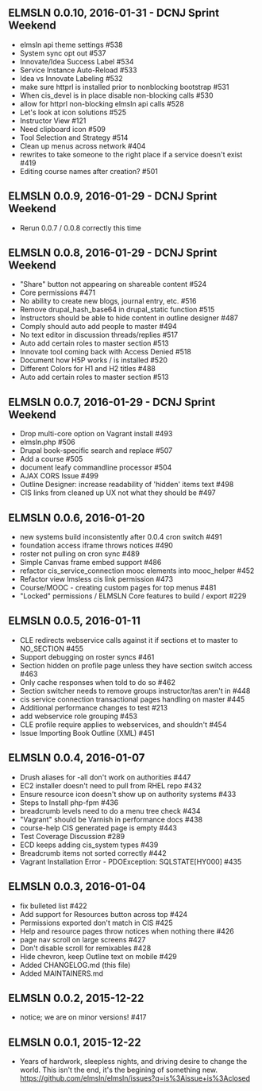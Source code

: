 ELMSLN 0.0.10, 2016-01-31 - DCNJ Sprint Weekend
------------------------
- elmsln api theme settings #538
- System sync opt out #537
- Innovate/Idea Success Label #534
- Service Instance Auto-Reload #533
- Idea vs Innovate Labeling #532
- make sure httprl is installed prior to nonblocking bootstrap #531
- When cis_devel is in place disable non-blocking calls #530
- allow for httprl non-blocking elmsln api calls #528
- Let's look at icon solutions #525
- Instructor View #121
- Need clipboard icon #509
- Tool Selection and Strategy #514
- Clean up menus across network #404
- rewrites to take someone to the right place if a service doesn't exist #419
- Editing course names after creation? #501

ELMSLN 0.0.9, 2016-01-29 - DCNJ Sprint Weekend
------------------------
- Rerun 0.0.7 / 0.0.8 correctly this time

ELMSLN 0.0.8, 2016-01-29 - DCNJ Sprint Weekend
------------------------
- "Share" button not appearing on shareable content #524
- Core permissions #471
- No ability to create new blogs, journal entry, etc. #516
- Remove drupal_hash_base64 in drupal_static function #515
- Instructors should be able to hide content in outline designer #487
- Comply should auto add people to master #494
- No text editor in discussion threads/replies #517
- Auto add certain roles to master section #513
- Innovate tool coming back with Access Denied #518
- Document how H5P works / is installed #520
- Different Colors for H1 and H2 titles #488
- Auto add certain roles to master section #513

ELMSLN 0.0.7, 2016-01-29 - DCNJ Sprint Weekend
------------------------
- Drop multi-core option on Vagrant install #493
- elmsln.php #506
- Drupal book-specific search and replace #507
- Add a course #505
- document leafy commandline processor #504
- AJAX CORS Issue #499
- Outline Designer: increase readability of 'hidden' items text #498
- CIS links from cleaned up UX not what they should be #497

ELMSLN 0.0.6, 2016-01-20
------------------------
- new systems build inconsistently after 0.0.4 cron switch #491
- foundation access iframe throws notices #490
- roster not pulling on cron sync #489
- Simple Canvas frame embed support #486
- refactor cis_service_connection mooc elements into mooc_helper #452
- Refactor view lmsless cis link permission #473
- Course/MOOC - creating custom pages for top menus #481
- "Locked" permissions / ELMSLN Core features to build / export #229

ELMSLN 0.0.5, 2016-01-11
------------------------
- CLE redirects webservice calls against it if sections et to master to NO_SECTION #455
- Support debugging on roster syncs #461
- Section hidden on profile page unless they have section switch access #463
- Only cache responses when told to do so #462
- Section switcher needs to remove groups instructor/tas aren't in #448
- cis service connection transactional pages handling on master #445
- Additional performance changes to test #213
- add webservice role grouping #453
- CLE profile require applies to webservices, and shouldn't #454
- Issue Importing Book Outline (XML) #451

ELMSLN 0.0.4, 2016-01-07
------------------------
- Drush aliases for -all don't work on authorities #447
- EC2 installer doesn't need to pull from RHEL repo #432
- Ensure resource icon doesn't show up on authority systems #433
- Steps to Install php-fpm #436
- breadcrumb levels need to do a menu tree check #434
- "Vagrant" should be Varnish in performance docs #438
- course-help CIS generated page is empty #443
- Test Coverage Discussion #289
- ECD keeps adding cis_system types #439
- Breadcrumb items not sorted correctly #442
- Vagrant Installation Error - PDOException: SQLSTATE[HY000] #435

ELMSLN 0.0.3, 2016-01-04
------------------------
- fix bulleted list #422
- Add support for Resources button across top #424
- Permissions exported don't match in CIS #425
- Help and resource pages throw notices when nothing there #426
- page nav scroll on large screens #427
- Don't disable scroll for remixables #428
- Hide chevron, keep Outline text on mobile #429
- Added CHANGELOG.md (this file)
- Added MAINTAINERS.md

ELMSLN 0.0.2, 2015-12-22
------------------------
- notice; we are on minor versions! #417

ELMSLN 0.0.1, 2015-12-22
------------------------
- Years of hardwork, sleepless nights, and driving desire to change the world. This isn't the end, it's the begining of something new. https://github.com/elmsln/elmsln/issues?q=is%3Aissue+is%3Aclosed
